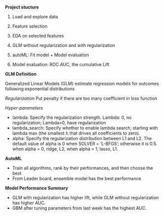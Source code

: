 
**Project stucture**

1. Load and explore data

2. Feature selection

3. EDA on selected features

4. GLM without regularization and with regularization

5. autoML: Fit model + Model evaluation

6. Model evaluation: ROC AUC, the cumulative Lift

 

**GLM Definition**

Generalized Linear Models (GLM) estimate regression models for outcomes following exponential distributions

*Regularization*
Put penalty if there are too many coefficient in loss function 

*Hyper-parameters*

- lambda: Specify the regularization strength. Lambda: 0, no regularization; Lambda>0, have regularization 
- lambda_search: Specify whether to enable lambda search, starting with lambda max (the smallest λ that drives all coefficients to zero). 
- alpha: Specify the regularization distribution between L1 and L2. The default value of alpha is 0 when SOLVER = ‘L-BFGS’; otherwise it is 0.5.  when alpha = 0, ridge, L2, when alpha = 1, lasso, L1. 


**AutoML**
- Train all algorithms, rank by their performances, and then choose the best
- From Leader board, ensemble model has the best performance



**Model Performance Summary**
- GLM with regularization has higher lift, while GLM without regularization has higher AUC.
- GBM after tuning parameters from last week has the highest AUC. 

 
 
